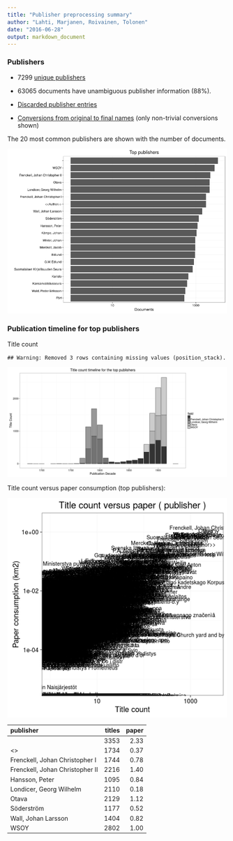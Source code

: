 ```yaml
---
title: "Publisher preprocessing summary"
author: "Lahti, Marjanen, Roivainen, Tolonen"
date: "2016-06-28"
output: markdown_document
---
```



### Publishers

 * 7299 [unique publishers](output.tables/publisher_accepted.csv)

 * 63065 documents have unambiguous publisher information (88%). 

 * [Discarded publisher entries](output.tables/publisher_discarded.csv)

 * [Conversions from original to final names](output.tables/publisher_conversion_nontrivial.csv) (only non-trivial conversions shown)


The 20 most common publishers are shown with the number of documents. 

![plot of chunk summarypublisher2](figure/summarypublisher2-1.png)

### Publication timeline for top publishers

Title count


```
## Warning: Removed 3 rows containing missing values (position_stack).
```

![plot of chunk summaryTop10pubtimeline](figure/summaryTop10pubtimeline-1.png)



Title count versus paper consumption (top publishers):

![plot of chunk publishertitlespapers](figure/publishertitlespapers-1.png)

|publisher                       | titles| paper|
|:-------------------------------|------:|-----:|
|                                |   3353|  2.33|
|<<Author>>                      |   1734|  0.37|
|Frenckell, Johan Christopher I  |   1744|  0.78|
|Frenckell, Johan Christopher II |   2216|  1.40|
|Hansson, Peter                  |   1095|  0.84|
|Londicer, Georg Wilhelm         |   2110|  0.18|
|Otava                           |   2129|  1.12|
|Söderström                      |   1177|  0.52|
|Wall, Johan Larsson             |   1404|  0.82|
|WSOY                            |   2802|  1.00|
